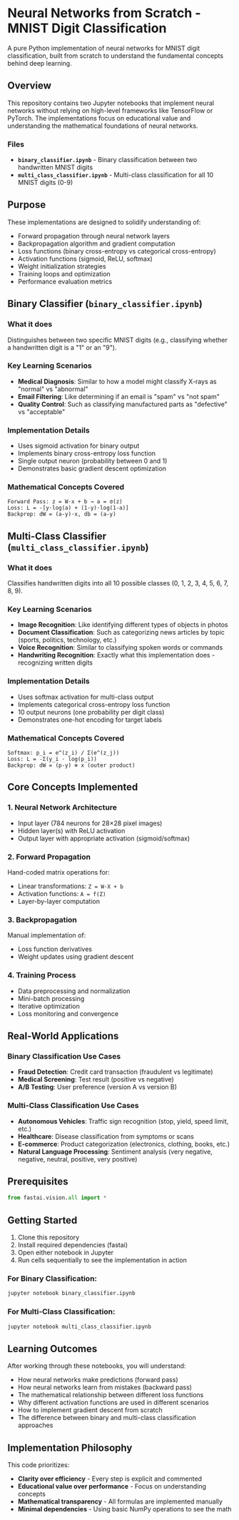 # Neural Networks from Scratch - MNIST Digit Classification

A pure Python implementation of neural networks for MNIST digit classification, built from scratch to understand the fundamental concepts behind deep learning.

## Overview

This repository contains two Jupyter notebooks that implement neural networks without relying on high-level frameworks like TensorFlow or PyTorch. The implementations focus on educational value and understanding the mathematical foundations of neural networks.

### Files

- **`binary_classifier.ipynb`** - Binary classification between two handwritten MNIST digits
- **`multi_class_classifier.ipynb`** - Multi-class classification for all 10 MNIST digits (0-9)

## Purpose

These implementations are designed to solidify understanding of:

- Forward propagation through neural network layers
- Backpropagation algorithm and gradient computation
- Loss functions (binary cross-entropy vs categorical cross-entropy)
- Activation functions (sigmoid, ReLU, softmax)
- Weight initialization strategies
- Training loops and optimization
- Performance evaluation metrics

## Binary Classifier (`binary_classifier.ipynb`)

### What it does
Distinguishes between two specific MNIST digits (e.g., classifying whether a handwritten digit is a "1" or an "9").

### Key Learning Scenarios
- **Medical Diagnosis**: Similar to how a model might classify X-rays as "normal" vs "abnormal"
- **Email Filtering**: Like determining if an email is "spam" vs "not spam"
- **Quality Control**: Such as classifying manufactured parts as "defective" vs "acceptable"

### Implementation Details
- Uses sigmoid activation for binary output
- Implements binary cross-entropy loss function
- Single output neuron (probability between 0 and 1)
- Demonstrates basic gradient descent optimization

### Mathematical Concepts Covered
```
Forward Pass: z = W·x + b → a = σ(z)
Loss: L = -[y·log(a) + (1-y)·log(1-a)]
Backprop: dW = (a-y)·x, db = (a-y)
```

## Multi-Class Classifier (`multi_class_classifier.ipynb`)

### What it does
Classifies handwritten digits into all 10 possible classes (0, 1, 2, 3, 4, 5, 6, 7, 8, 9).

### Key Learning Scenarios
- **Image Recognition**: Like identifying different types of objects in photos
- **Document Classification**: Such as categorizing news articles by topic (sports, politics, technology, etc.)
- **Voice Recognition**: Similar to classifying spoken words or commands
- **Handwriting Recognition**: Exactly what this implementation does - recognizing written digits

### Implementation Details
- Uses softmax activation for multi-class output
- Implements categorical cross-entropy loss function
- 10 output neurons (one probability per digit class)
- Demonstrates one-hot encoding for target labels

### Mathematical Concepts Covered
```
Softmax: p_i = e^(z_i) / Σ(e^(z_j))
Loss: L = -Σ(y_i · log(p_i))
Backprop: dW = (p-y) ⊗ x (outer product)
```

## Core Concepts Implemented

### 1. Neural Network Architecture
- Input layer (784 neurons for 28×28 pixel images)
- Hidden layer(s) with ReLU activation
- Output layer with appropriate activation (sigmoid/softmax)

### 2. Forward Propagation
Hand-coded matrix operations for:
- Linear transformations: `Z = W·X + b`
- Activation functions: `A = f(Z)`
- Layer-by-layer computation

### 3. Backpropagation
Manual implementation of:
- Loss function derivatives
- Weight updates using gradient descent

### 4. Training Process
- Data preprocessing and normalization
- Mini-batch processing
- Iterative optimization
- Loss monitoring and convergence

## Real-World Applications

### Binary Classification Use Cases
- **Fraud Detection**: Credit card transaction (fraudulent vs legitimate)
- **Medical Screening**: Test result (positive vs negative)
- **A/B Testing**: User preference (version A vs version B)

### Multi-Class Classification Use Cases
- **Autonomous Vehicles**: Traffic sign recognition (stop, yield, speed limit, etc.)
- **Healthcare**: Disease classification from symptoms or scans
- **E-commerce**: Product categorization (electronics, clothing, books, etc.)
- **Natural Language Processing**: Sentiment analysis (very negative, negative, neutral, positive, very positive)

## Prerequisites

```python
from fastai.vision.all import *
```

## Getting Started

1. Clone this repository
2. Install required dependencies (fastai)
3. Open either notebook in Jupyter
4. Run cells sequentially to see the implementation in action

### For Binary Classification:
```bash
jupyter notebook binary_classifier.ipynb
```

### For Multi-Class Classification:
```bash
jupyter notebook multi_class_classifier.ipynb
```

## Learning Outcomes

After working through these notebooks, you will understand:

- How neural networks make predictions (forward pass)
- How neural networks learn from mistakes (backward pass)
- The mathematical relationship between different loss functions
- Why different activation functions are used in different scenarios
- How to implement gradient descent from scratch
- The difference between binary and multi-class classification approaches

## Implementation Philosophy

This code prioritizes:
- **Clarity over efficiency** - Every step is explicit and commented
- **Educational value over performance** - Focus on understanding concepts
- **Mathematical transparency** - All formulas are implemented manually
- **Minimal dependencies** - Using basic NumPy operations to see the math


